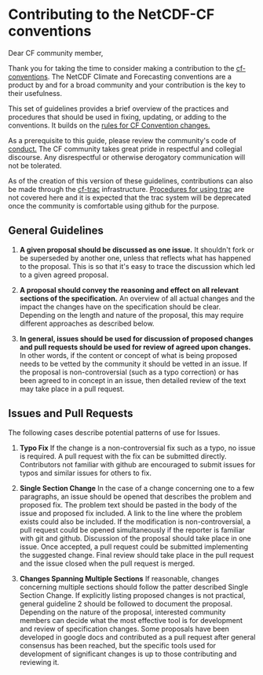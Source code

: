 # Contributing to the NetCDF-CF conventions

Dear CF community member,

Thank you for taking the time to consider making a contribution to the
[cf-conventions](http://cfconventions.org/).
The NetCDF Climate and Forecasting conventions are a product by and for a broad
community and your contribution is the key to their usefulness.

This set of guidelines provides a brief overview of the practices and procedures
that should be used in fixing, updating, or adding to the conventions. It builds
on the [rules for CF Convention changes.](http://cfconventions.org/rules.html)

As a prerequisite to this guide, please review the community's code of
[conduct.](https://github.com/cf-convention/cf-conventions/blob/master/CODE_OF_CONDUCT.md)
The CF community takes great pride in respectful and collegial
discourse. Any disrespectful or otherwise derogatory communication will not be
tolerated.

As of the creation of this version of these guidelines, contributions can also be
made through the [cf-trac](https://cf-trac.llnl.gov/trac/) infrastructure.
[Procedures for using trac](http://cfconventions.org/rules.html) are not covered
here and it is expected that the trac system will be deprecated once the
community is comfortable using github for the purpose.

## General Guidelines

1. **A given proposal should be discussed as one issue.** It shouldn't fork or
be superseded by another one, unless that reflects what has happened to the
proposal. This is so that it's easy to trace the discussion which led to a
given agreed proposal.

2. **A proposal should convey the reasoning and effect on all relevant
sections of the specification.** An overview of all actual changes and the
impact the changes have on the specification should be clear. Depending on the
length and nature of the proposal, this may require different approaches as
described below.

3. **In general, issues should be used for discussion of proposed changes and
pull requests should be used for review of agreed upon changes.** In other words,
if the content or concept of what is being proposed needs to be vetted by the
community it should be vetted in an issue. If the proposal is non-controversial
(such as a typo correction) or has been agreed to in concept in an issue, then
detailed review of the text may take place in a pull request.

## Issues and Pull Requests

The following cases describe potential patterns of use for Issues.

1. **Typo Fix** If the change is a non-controversial fix such as a typo,
no issue is required. A pull request with the fix can be submitted directly.
Contributors not familiar with github are encouraged to submit issues for typos
and similar issues for others to fix.

2. **Single Section Change** In the case of a change concerning one to a few
paragraphs, an issue should be opened that describes the problem and proposed
fix. The problem text should be pasted in the body of the issue and proposed fix
included. A link to the line where the problem exists could also be included.
If the modification is non-controversial, a pull request could be opened
simultaneously if the reporter is familiar with git and github. Discussion of
the proposal should take place in one issue. Once accepted, a pull request could
be submitted implementing the suggested change. Final review should take place
in the pull request and the issue closed when the pull request is merged.

3. **Changes Spanning Multiple Sections** If reasonable, changes concerning
multiple sections should follow the patter described Single Section Change.
If explicitly listing proposed changes is not practical, general guideline
2 should be followed to document the proposal. Depending on the nature of the
proposal, interested community members can decide what the most effective tool
is for development and review of specification changes. Some proposals have
been developed in google docs and contributed as a pull request after general
consensus has been reached, but the specific tools used for development of
significant changes is up to those contributing and reviewing it.
